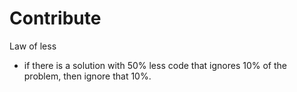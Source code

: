 # Contribute

Law of less
- if there is a solution with 50% less code that ignores 10% of the problem, then ignore that 10%.
